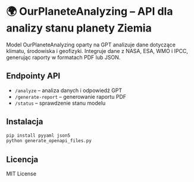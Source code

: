 # 🌍 OurPlaneteAnalyzing – API dla analizy stanu planety Ziemia

Model OurPlaneteAnalyzing oparty na GPT analizuje dane dotyczące klimatu, środowiska i geofizyki.
Integruje dane z NASA, ESA, WMO i IPCC, generując raporty w formatach PDF lub JSON.

## Endpointy API
- `/analyze` – analiza danych i odpowiedź GPT
- `/generate-report` – generowanie raportu PDF
- `/status` – sprawdzenie stanu modelu

## Instalacja
```bash
pip install pyyaml json5
python generate_openapi_files.py
```

## Licencja
MIT License